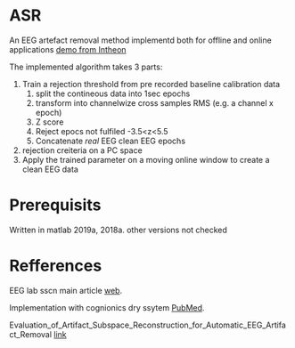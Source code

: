 # ASR 

An EEG artefact removal method implementd both for offline and online applications
[demo from Intheon ](https://www.youtube.com/watch?v=qYC_3SUxE-M)

The implemented algorithm takes 3 parts:
1. Train a rejection threshold from pre recorded baseline calibration data
   1. split the contineous data into 1sec epochs
   1. transform into channelwize cross samples RMS (e.g. a channel x epoch)
   1. Z score 
   1. Reject epocs not fulfiled -3.5<z<5.5
   1. Concatenate *real* EEG clean EEG epochs
1. rejection creiteria on a PC space
1. Apply the trained parameter on a moving online window to create a clean EEG data


# Prerequisits
Written in matlab 2019a, 2018a. other versions not checked

# Refferences
EEG lab sscn main article [web](https://sccn.ucsd.edu/wiki/Artifact_Subspace_Reconstruction_(ASR)).

Implementation with cognionics dry ssytem [PubMed](https://www.ncbi.nlm.nih.gov/pmc/articles/PMC4710679/).

Evaluation_of_Artifact_Subspace_Reconstruction_for_Automatic_EEG_Artifact_Removal [link](https://www.researchgate.net/publication/325921646)
